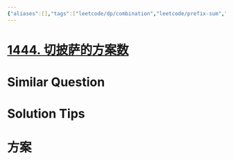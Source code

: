 ```yaml
---
{"aliases":[],"tags":["leetcode/dp/combination","leetcode/prefix-sum","leetcode/unsolved"],"review-dates":[],"dg-publish":true,"difficulty":"hard","date-created":"2023-08-17-Thu, 9:41:49 am","date-modified":"2023-08-17-Thu, 9:42:44 am","permalink":"/programming/basic/leetcode/1444. 切披萨的方案数/","dgPassFrontmatter":true}
---
```



# [1444. 切披萨的方案数](https://leetcode.cn/problems/number-of-ways-of-cutting-a-pizza/)

# Similar Question

# Solution Tips

# 方案
